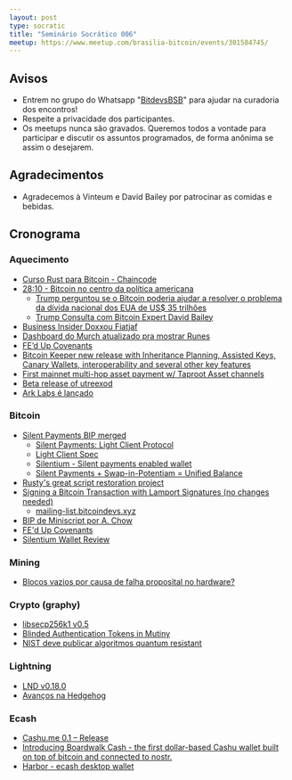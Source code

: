 ```yaml
---
layout: post
type: socratic
title: "Seminário Socrático 006"
meetup: https://www.meetup.com/brasilia-bitcoin/events/301584745/
---
```


## Avisos

* Entrem no grupo do Whatsapp "[BitdevsBSB](https://chat.whatsapp.com/KxuGyYu4TZy94KcA1yXCzi)" para ajudar na curadoria dos encontros!
* Respeite a privacidade dos participantes.
* Os meetups nunca são gravados. Queremos todos a vontade para participar e discutir os assuntos programados, de forma anônima se assim o desejarem.

## Agradecimentos

* Agradecemos à Vinteum e David Bailey por patrocinar as comidas e bebidas.

## Cronograma

### Aquecimento

* [Curso Rust para Bitcoin - Chaincode](https://x.com/chaincodelabs/status/1801301879361609734)
* [28:10 - Bitcoin no centro da política americana](https://www.youtube.com/live/tL9UvFKnFO0?t=1690s)
  * [Trump perguntou se o Bitcoin poderia ajudar a resolver o problema da dívida nacional dos EUA de US$ 35 trilhões](https://news.bitcoin.com/trump-inquired-if-bitcoin-could-aid-in-solving-the-35-trillion-us-national-debt-problem/)
  * [Trump Consulta com Bitcoin Expert David Bailey](https://www.binance.com/en/square/post/8743243008866)
* [Business Insider Doxxou Fiatjaf](https://www.businessinsider.com/jack-dorsey-fiatjaf-nostr-donation-2024-6)
* [Dashboard do Murch atualizado pra mostrar Runes](https://dune.com/murchandamus/inscription-brc20-weight-and-percentage)
* [FE’d Up Covenants](https://rubin.io/public/pdfs/fedcov.pdf)
* [Bitcoin Keeper new release with Inheritance Planning, Assisted Keys, Canary Wallets, interoperability and several other key features](https://twitter.com/bitcoinKeeper_/status/1788599293152301281)
* [First mainnet multi-hop asset payment w/ Taproot Asset channels](https://twitter.com/roasbeef/status/1788624974728790471)
* [Beta release of utreexod](https://mailing-list.bitcoindevs.xyz/bitcoindev/d5f47120-3397-4f56-93ca-dd310d845f3cn@googlegroups.com/T/#u)
* [Ark Labs é lançado](https://x.com/arklabshq/status/1797976610169327728)

### Bitcoin

* [Silent Payments BIP merged](https://twitter.com/reardencode/status/1788577217884364861)
    * [Silent Payments: Light Client Protocol](https://delvingbitcoin.org/t/silent-payments-light-client-protocol/891)
    * [Light Client Spec](https://github.com/setavenger/BIP0352-light-client-specification)
    * [Silentium - Silent payments enabled wallet](https://twitter.com/TheSingerLouis/status/1790824126472667227)
    * [Silent Payments + Swap-in-Potentiam = Unified Balance](https://x.com/josibake/status/1795790558696235132)
* [Rusty's great script restoration project](https://twitter.com/reardencode/status/1786403843141505416)
* [Signing a Bitcoin Transaction with Lamport Signatures (no changes needed)](https://bitcoinops.org/en/newsletters/2024/05/08/#consensus-enforced-lamport-signatures-on-top-of-ecdsa-signatures)
    * [mailing-list.bitcoindevs.xyz](https://mailing-list.bitcoindevs.xyz/bitcoindev/CAEM=y+XyW8wNOekw13C5jDMzQ-dOJpQrBC+qR8-uDot25tM=XA@mail.gmail.com/#r)
* [BIP de Miniscript por A. Chow](https://mailing-list.bitcoindevs.xyz/bitcoindev/0be34bd2-637b-44b1-a0d5-e0ad5812d505@achow101.com/)
* [FE'd Up Covenants](https://x.com/jeremyrubin/status/1797339016439685440)
* [Silentium Wallet Review](https://x.com/callebtc/status/1796492640390938710)

### Mining
* [Blocos vazios por causa de falha proposital no hardware?](https://x.com/GrassFedBitcoin/status/1796311998466003418)

### Crypto (graphy)
* [libsecp256k1 v0.5](https://github.com/bitcoin-core/secp256k1/blob/master/CHANGELOG.md#050---2024-05-06)
* [Blinded Authentication Tokens in Mutiny](https://blog.mutinywallet.com/blinded-authentication/)
* [NIST deve publicar algoritmos quantum resistant](https://www.nist.gov/news-events/news/2023/08/nist-standardize-encryption-algorithms-can-resist-attack-quantum-computers)

### Lightning

* [LND v0.18.0](https://x.com/lightning/status/1796235510144540835)
* [Avanços na Hedgehog](https://x.com/super_testnet/status/1800515195124748503)

### Ecash

* [Cashu.me 0.1 – Release](https://primal.net/e/note150ywd3rmpw086uwus22kyf45gvqk78r6dl8qm4rv65jem49hglts3um34a)
* [Introducing Boardwalk Cash - the first dollar-based Cashu wallet built on top of bitcoin and connected to nostr.](https://primal.net/e/note178du87hqdtfyuflpfznq5m3lmgc3sae0ur29qda7v2fyjlzwh0nskfazq7)
* [Harbor - ecash desktop wallet](https://x.com/MutinyWallet/status/1796215056071381388)